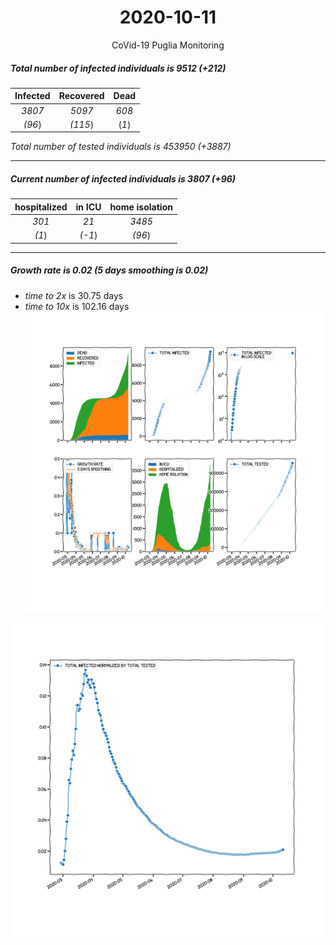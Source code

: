 <div align='center'>

# 2020-10-11
CoVid-19 Puglia Monitoring
</div>

##### Total number of infected individuals is 9512 (+212)
Infected | Recovered | Dead
:---: | :---: | :---:
*3807* | *5097* | *608*
*(96*) | *(115*) | (*1*)

*Total number of tested individuals is 453950 (+3887)*
***
##### Current number of infected individuals is 3807 (+96)
hospitalized | in ICU | home isolation
:---: | :---: | :---:
*301* |*21* |*3485*
*(1*) |*(-1*) |*(96*)
***
##### Growth rate is 0.02 (5 days smoothing is 0.02)
- *time to 2x* is 30.75 days
- *time to 10x* is 102.16 days
![stats][stats]

![infected_normalized][infected_normalized]

[stats]: stats_Puglia.png
[infected_normalized]: infected_normalized_Puglia.png
